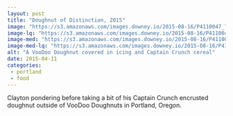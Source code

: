 ```yaml
---
layout: post
title: "Doughnut of Distinction, 2015"
image: "https://s3.amazonaws.com/images.downey.io/2015-08-16/P4110047_large.jpg"
image-lq: "https://s3.amazonaws.com/images.downey.io/2015-08-16/P4110047_large_lq.jpg"
image-med: "https://s3.amazonaws.com/images.downey.io/2015-08-16/P4110047_medium.jpg"
image-med-lq: "https://s3.amazonaws.com/images.downey.io/2015-08-16/P4110047_medium_lq.jpg"
alt: "A VooDoo Doughnut covered in icing and Captain Crunch cereal"
date: 2015-04-11
categories:
 - portland
 - food
---
```


Clayton pondering  before taking a bit of his Captain Crunch encrusted doughnut 
outside of VooDoo Doughnuts in Portland, Oregon.
